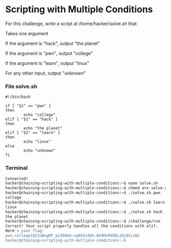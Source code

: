 # Scripting with Multiple Conditions
For this challenge, write a script at /home/hacker/solve.sh that:

Takes one argument

If the argument is "hack", output "the planet"

If the argument is "pwn", output "college"

If the argument is "learn", output "linux"

For any other input, output "unknown"
### File solve.sh
```
#!/bin/bash

if [ "$1" == "pwn" ]
then
        echo "college"
elif [ "$1" == "hack" ]
then
        echo "the planet"
elif [ "$1" == "learn" ]
then
        echo "linux"
else
        echo "unknown"
fi
```
### Terminal
```bash
Connected!
hacker@chaining~scripting-with-multiple-conditions:~$ nano solve.sh
hacker@chaining~scripting-with-multiple-conditions:~$ chmod a+x solve.sh
hacker@chaining~scripting-with-multiple-conditions:~$ ./solve.sh pwn
college
hacker@chaining~scripting-with-multiple-conditions:~$ ./solve.sh learn
linux
hacker@chaining~scripting-with-multiple-conditions:~$ ./solve.sh hack
the planet
hacker@chaining~scripting-with-multiple-conditions:~$ /challenge/run
Correct! Your script properly handles all the conditions with elif.
Here's your flag:
pwn.college{822oBngMF_pL95RmG-nqA92z9Oh.QX4MzM4EDLzQjN1czW}
hacker@chaining~scripting-with-multiple-conditions:~$
```
